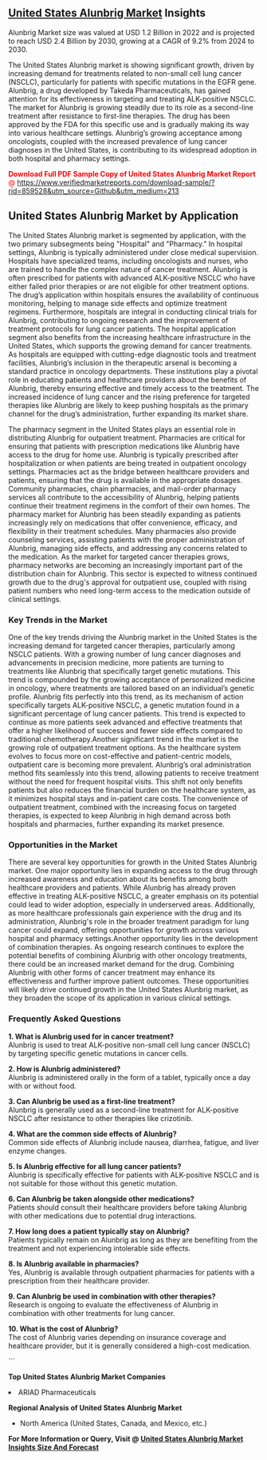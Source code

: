 <h2><a href="https://www.verifiedmarketreports.com/download-sample/?rid=859528&amp;utm_source=Github&amp;utm_medium=213" target="_blank">United States Alunbrig Market</a> Insights</h2><p>Alunbrig Market size was valued at USD 1.2 Billion in 2022 and is projected to reach USD 2.4 Billion by 2030, growing at a CAGR of 9.2% from 2024 to 2030.</p><p><p>The United States Alunbrig market is showing significant growth, driven by increasing demand for treatments related to non-small cell lung cancer (NSCLC), particularly for patients with specific mutations in the EGFR gene. Alunbrig, a drug developed by Takeda Pharmaceuticals, has gained attention for its effectiveness in targeting and treating ALK-positive NSCLC. The market for Alunbrig is growing steadily due to its role as a second-line treatment after resistance to first-line therapies. The drug has been approved by the FDA for this specific use and is gradually making its way into various healthcare settings. Alunbrig’s growing acceptance among oncologists, coupled with the increased prevalence of lung cancer diagnoses in the United States, is contributing to its widespread adoption in both hospital and pharmacy settings. <p><span class=""><span style="color: #ff0000;"><strong>Download Full PDF Sample Copy of United States Alunbrig Market Report</strong> @ </span><a href="https://www.verifiedmarketreports.com/download-sample/?rid=859528&amp;utm_source=Github&amp;utm_medium=213" target="_blank">https://www.verifiedmarketreports.com/download-sample/?rid=859528&amp;utm_source=Github&amp;utm_medium=213</a></span></p></p><h2>United States Alunbrig Market by Application</h2><p>The United States Alunbrig market is segmented by application, with the two primary subsegments being "Hospital" and "Pharmacy." In hospital settings, Alunbrig is typically administered under close medical supervision. Hospitals have specialized teams, including oncologists and nurses, who are trained to handle the complex nature of cancer treatment. Alunbrig is often prescribed for patients with advanced ALK-positive NSCLC who have either failed prior therapies or are not eligible for other treatment options. The drug’s application within hospitals ensures the availability of continuous monitoring, helping to manage side effects and optimize treatment regimens. Furthermore, hospitals are integral in conducting clinical trials for Alunbrig, contributing to ongoing research and the improvement of treatment protocols for lung cancer patients. The hospital application segment also benefits from the increasing healthcare infrastructure in the United States, which supports the growing demand for cancer treatments. As hospitals are equipped with cutting-edge diagnostic tools and treatment facilities, Alunbrig’s inclusion in the therapeutic arsenal is becoming a standard practice in oncology departments. These institutions play a pivotal role in educating patients and healthcare providers about the benefits of Alunbrig, thereby ensuring effective and timely access to the treatment. The increased incidence of lung cancer and the rising preference for targeted therapies like Alunbrig are likely to keep pushing hospitals as the primary channel for the drug’s administration, further expanding its market share. <p>The pharmacy segment in the United States plays an essential role in distributing Alunbrig for outpatient treatment. Pharmacies are critical for ensuring that patients with prescription medications like Alunbrig have access to the drug for home use. Alunbrig is typically prescribed after hospitalization or when patients are being treated in outpatient oncology settings. Pharmacies act as the bridge between healthcare providers and patients, ensuring that the drug is available in the appropriate dosages. Community pharmacies, chain pharmacies, and mail-order pharmacy services all contribute to the accessibility of Alunbrig, helping patients continue their treatment regimens in the comfort of their own homes. The pharmacy market for Alunbrig has been steadily expanding as patients increasingly rely on medications that offer convenience, efficacy, and flexibility in their treatment schedules. Many pharmacies also provide counseling services, assisting patients with the proper administration of Alunbrig, managing side effects, and addressing any concerns related to the medication. As the market for targeted cancer therapies grows, pharmacy networks are becoming an increasingly important part of the distribution chain for Alunbrig. This sector is expected to witness continued growth due to the drug's approval for outpatient use, coupled with rising patient numbers who need long-term access to the medication outside of clinical settings. <h3>Key Trends in the Market</h3><p>One of the key trends driving the Alunbrig market in the United States is the increasing demand for targeted cancer therapies, particularly among NSCLC patients. With a growing number of lung cancer diagnoses and advancements in precision medicine, more patients are turning to treatments like Alunbrig that specifically target genetic mutations. This trend is compounded by the growing acceptance of personalized medicine in oncology, where treatments are tailored based on an individual’s genetic profile. Alunbrig fits perfectly into this trend, as its mechanism of action specifically targets ALK-positive NSCLC, a genetic mutation found in a significant percentage of lung cancer patients. This trend is expected to continue as more patients seek advanced and effective treatments that offer a higher likelihood of success and fewer side effects compared to traditional chemotherapy.Another significant trend in the market is the growing role of outpatient treatment options. As the healthcare system evolves to focus more on cost-effective and patient-centric models, outpatient care is becoming more prevalent. Alunbrig’s oral administration method fits seamlessly into this trend, allowing patients to receive treatment without the need for frequent hospital visits. This shift not only benefits patients but also reduces the financial burden on the healthcare system, as it minimizes hospital stays and in-patient care costs. The convenience of outpatient treatment, combined with the increasing focus on targeted therapies, is expected to keep Alunbrig in high demand across both hospitals and pharmacies, further expanding its market presence.<h3>Opportunities in the Market</h3><p>There are several key opportunities for growth in the United States Alunbrig market. One major opportunity lies in expanding access to the drug through increased awareness and education about its benefits among both healthcare providers and patients. While Alunbrig has already proven effective in treating ALK-positive NSCLC, a greater emphasis on its potential could lead to wider adoption, especially in underserved areas. Additionally, as more healthcare professionals gain experience with the drug and its administration, Alunbrig's role in the broader treatment paradigm for lung cancer could expand, offering opportunities for growth across various hospital and pharmacy settings.Another opportunity lies in the development of combination therapies. As ongoing research continues to explore the potential benefits of combining Alunbrig with other oncology treatments, there could be an increased market demand for the drug. Combining Alunbrig with other forms of cancer treatment may enhance its effectiveness and further improve patient outcomes. These opportunities will likely drive continued growth in the United States Alunbrig market, as they broaden the scope of its application in various clinical settings.<h3>Frequently Asked Questions</h3><p><b>1. What is Alunbrig used for in cancer treatment?</b><br>Alunbrig is used to treat ALK-positive non-small cell lung cancer (NSCLC) by targeting specific genetic mutations in cancer cells.</p><p><b>2. How is Alunbrig administered?</b><br>Alunbrig is administered orally in the form of a tablet, typically once a day with or without food.</p><p><b>3. Can Alunbrig be used as a first-line treatment?</b><br>Alunbrig is generally used as a second-line treatment for ALK-positive NSCLC after resistance to other therapies like crizotinib.</p><p><b>4. What are the common side effects of Alunbrig?</b><br>Common side effects of Alunbrig include nausea, diarrhea, fatigue, and liver enzyme changes.</p><p><b>5. Is Alunbrig effective for all lung cancer patients?</b><br>Alunbrig is specifically effective for patients with ALK-positive NSCLC and is not suitable for those without this genetic mutation.</p><p><b>6. Can Alunbrig be taken alongside other medications?</b><br>Patients should consult their healthcare providers before taking Alunbrig with other medications due to potential drug interactions.</p><p><b>7. How long does a patient typically stay on Alunbrig?</b><br>Patients typically remain on Alunbrig as long as they are benefiting from the treatment and not experiencing intolerable side effects.</p><p><b>8. Is Alunbrig available in pharmacies?</b><br>Yes, Alunbrig is available through outpatient pharmacies for patients with a prescription from their healthcare provider.</p><p><b>9. Can Alunbrig be used in combination with other therapies?</b><br>Research is ongoing to evaluate the effectiveness of Alunbrig in combination with other treatments for lung cancer.</p><p><b>10. What is the cost of Alunbrig?</b><br>The cost of Alunbrig varies depending on insurance coverage and healthcare provider, but it is generally considered a high-cost medication.</p>```</p><p><strong>Top United States Alunbrig Market Companies</strong></p><div data-test-id=""><p><li>ARIAD Pharmaceuticals</li></p><div><strong>Regional Analysis of&nbsp;United States Alunbrig Market</strong></div><ul><li dir="ltr"><p dir="ltr">North America&nbsp;(United States, Canada, and Mexico, etc.)</p></li></ul><p><strong>For More Information or Query, Visit @&nbsp;</strong><strong><a href="https://www.verifiedmarketreports.com/product/alunbrig-market/?utm_source=Github&amp;utm_medium=213" target="_blank">United States Alunbrig Market Insights Size And Forecast</a></strong></p></div>
